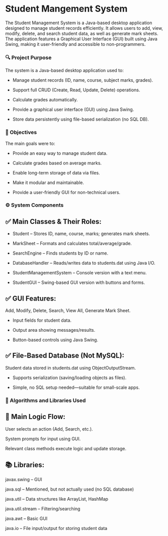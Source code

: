 # Student Mangement System

The Student Management System is a Java-based desktop application designed to manage student records efficiently. It allows users to add, view, modify, delete, and search student data, as well as generate mark sheets. The application features a Graphical User Interface (GUI) built using Java Swing, making it user-friendly and accessible to non-programmers.

### 🔍 Project Purpose
The system is a Java-based desktop application used to:

- Manage student records (ID, name, course, subject marks, grades).

- Support full CRUD (Create, Read, Update, Delete) operations.

- Calculate grades automatically.

- Provide a graphical user interface (GUI) using Java Swing.

- Store data persistently using file-based serialization (no SQL DB).
                                         
### 🎯 Objectives
The main goals were to:

- Provide an easy way to manage student data.

- Calculate grades based on average marks.

- Enable long-term storage of data via files.

- Make it modular and maintainable.

- Provide a user-friendly GUI for non-technical users.

### ⚙️ System Components

## ✅ Main Classes & Their Roles:
- Student – Stores ID, name, course, marks; generates mark sheets.

- MarkSheet – Formats and calculates total/average/grade.

- SearchEngine – Finds students by ID or name.

- DatabaseHandler – Reads/writes data to students.dat using Java I/O.

- StudentManagementSystem – Console version with a text menu.

- StudentGUI – Swing-based GUI version with buttons and forms.

## ✅ GUI Features:
Add, Modify, Delete, Search, View All, Generate Mark Sheet.

- Input fields for student data.

- Output area showing messages/results.

- Button-based controls using Java Swing.

## ✅ File-Based Database (Not MySQL):
Student data stored in students.dat using ObjectOutputStream.

- Supports serialization (saving/loading objects as files).

- Simple, no SQL setup needed—suitable for small-scale apps.

### 🧮 Algorithms and Libraries Used

## 🧩 Main Logic Flow:

User selects an action (Add, Search, etc.).

System prompts for input using GUI.

Relevant class methods execute logic and update storage.

## 📚 Libraries:

javax.swing – GUI

java.sql – Mentioned, but not actually used (no SQL database)

java.util – Data structures like ArrayList, HashMap

java.util.stream – Filtering/searching

java.awt – Basic GUI

java.io – File input/output for storing student data
